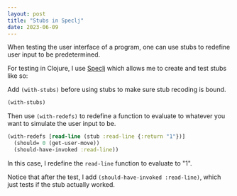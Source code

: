 ```yaml
---
layout: post
title: "Stubs in Speclj"
date: 2023-06-09
---
```

When testing the user interface of a program, one can use stubs to redefine user input to be predetermined.

For testing in Clojure, I use [Speclj](https://github.com/slagyr/speclj) which allows me to create and 
test stubs like so:

Add `(with-stubs)` before using stubs to make sure stub recoding is bound.
```clojure
(with-stubs)
```

Then use `(with-redefs)` to redefine a function to evaluate to whatever you want to simulate the user
input to be.
```clojure
(with-redefs [read-line (stub :read-line {:return "1"})]
  (should= 0 (get-user-move))
  (should-have-invoked :read-line))
```
In this case, I redefine the `read-line` function to evaluate to "1".

Notice that after the test, I add `(should-have-invoked :read-line)`, which just tests if the
stub actually worked.